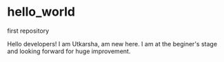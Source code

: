 # hello_world
first repository

Hello developers!
I am Utkarsha, am new here. I am at the beginer's stage and looking forward for huge improvement.
